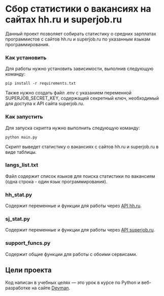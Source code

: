 # Сбор статистики о вакансиях на сайтах hh.ru и superjob.ru
Данный проект позволяет собирать статистику о средних зарплатах программистов с сайтов hh.ru и superjob.ru по указанным языкам программирования.

### Как установить
Для работы нужно установить зависимости, выполнив следующую команду:
```
pip install -r requirements.txt
```
Также нужно создать файл .env с указанием переменной SUPERJOB_SECRET_KEY, содержащей секретный ключ, необходимый для доступа к API сайта superjob.ru.

### Как запустить
Для запуска скрипта нужно выполнить следующую команду:
```
python main.py
```
Скрипт выведет статистику о вакансиях с сайтов hh.ru и superjob.ru в виде таблицы.

### langs_list.txt
Файл содержит список языков для поиска статистики по вакансиям (одна строка - один язык программирования).

### hh_stat.py
Содержит переменные и функции для работы через [API hh.ru](https://github.com/hhru/api).

### sj_stat.py
Содержит переменные и функции для работы через [API superjob.ru](https://api.superjob.ru/?from_refresh=1).

### support_funcs.py
Содержит общие функции для работы с обоими сервисами.

## Цели проекта
Код написан в учебных целях — это урок в курсе по Python и веб-разработке на сайте [Devman](https://dvmn.org).